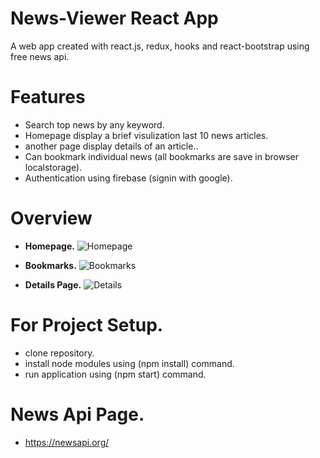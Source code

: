 # News-Viewer React App
A web app created with react.js, redux, hooks and react-bootstrap using free news api.

# Features
- Search top news by any keyword.
- Homepage display a brief visulization last 10 news articles.
- another page display details of an article..
- Can bookmark individual news (all bookmarks are save in browser localstorage).
- Authentication using firebase (signin with google).

# Overview
- **Homepage.**
![Homepage](https://github.com/jack0781/News-Viewer/blob/main/Screenshot_4.png)

- **Bookmarks.**
![Bookmarks](https://github.com/jack0781/News-Viewer/blob/main/Screenshot_5.png)

- **Details Page.**
![Details](https://github.com/jack0781/News-Viewer/blob/main/Screenshot_6.png)

# For Project Setup.
- clone repository.
- install node modules using (npm install) command.
- run application using (npm start) command.

# News Api Page.
- https://newsapi.org/

